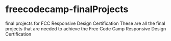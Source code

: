 # freecodecamp-finalProjects
final projects for FCC Responsive Design Certification
These are all the final projects that are needed to achieve the Free Code Camp Responsive Design Certification

